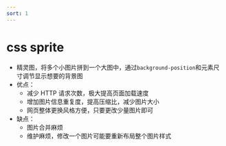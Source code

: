 ```yaml
---
sort: 1
---
```


# css sprite

- 精灵图，将多个小图片拼到一个大图中，通过`background-position`和元素尺寸调节显示想要的背景图
- 优点：
  - 减少 HTTP 请求次数，极大提高页面加载速度
  - 增加图片信息重复度，提高压缩比，减少图片大小
  - 网页整体更换风格方便，只要更改少量图片即可
- 缺点：
  - 图片合并麻烦
  - 维护麻烦，修改一个图片可能要重新布局整个图片样式
